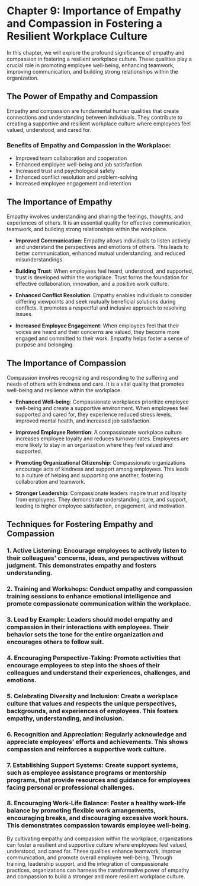 Chapter 9: Importance of Empathy and Compassion in Fostering a Resilient Workplace Culture
==========================================================================================

In this chapter, we will explore the profound significance of empathy and compassion in fostering a resilient workplace culture. These qualities play a crucial role in promoting employee well-being, enhancing teamwork, improving communication, and building strong relationships within the organization.

The Power of Empathy and Compassion
-----------------------------------

Empathy and compassion are fundamental human qualities that create connections and understanding between individuals. They contribute to creating a supportive and resilient workplace culture where employees feel valued, understood, and cared for.

### Benefits of Empathy and Compassion in the Workplace:

* Improved team collaboration and cooperation
* Enhanced employee well-being and job satisfaction
* Increased trust and psychological safety
* Enhanced conflict resolution and problem-solving
* Increased employee engagement and retention

The Importance of Empathy
-------------------------

Empathy involves understanding and sharing the feelings, thoughts, and experiences of others. It is an essential quality for effective communication, teamwork, and building strong relationships within the workplace.

* **Improved Communication**: Empathy allows individuals to listen actively and understand the perspectives and emotions of others. This leads to better communication, enhanced mutual understanding, and reduced misunderstandings.

* **Building Trust**: When employees feel heard, understood, and supported, trust is developed within the workplace. Trust forms the foundation for effective collaboration, innovation, and a positive work culture.

* **Enhanced Conflict Resolution**: Empathy enables individuals to consider differing viewpoints and seek mutually beneficial solutions during conflicts. It promotes a respectful and inclusive approach to resolving issues.

* **Increased Employee Engagement**: When employees feel that their voices are heard and their concerns are valued, they become more engaged and committed to their work. Empathy helps foster a sense of purpose and belonging.

The Importance of Compassion
----------------------------

Compassion involves recognizing and responding to the suffering and needs of others with kindness and care. It is a vital quality that promotes well-being and resilience within the workplace.

* **Enhanced Well-being**: Compassionate workplaces prioritize employee well-being and create a supportive environment. When employees feel supported and cared for, they experience reduced stress levels, improved mental health, and increased job satisfaction.

* **Improved Employee Retention**: A compassionate workplace culture increases employee loyalty and reduces turnover rates. Employees are more likely to stay in an organization where they feel valued and supported.

* **Promoting Organizational Citizenship**: Compassionate organizations encourage acts of kindness and support among employees. This leads to a culture of helping and supporting one another, fostering collaboration and teamwork.

* **Stronger Leadership**: Compassionate leaders inspire trust and loyalty from employees. They demonstrate understanding, care, and support, leading to higher employee satisfaction, engagement, and motivation.

Techniques for Fostering Empathy and Compassion
-----------------------------------------------

### 1. **Active Listening**: Encourage employees to actively listen to their colleagues' concerns, ideas, and perspectives without judgment. This demonstrates empathy and fosters understanding.

### 2. **Training and Workshops**: Conduct empathy and compassion training sessions to enhance emotional intelligence and promote compassionate communication within the workplace.

### 3. **Lead by Example**: Leaders should model empathy and compassion in their interactions with employees. Their behavior sets the tone for the entire organization and encourages others to follow suit.

### 4. **Encouraging Perspective-Taking**: Promote activities that encourage employees to step into the shoes of their colleagues and understand their experiences, challenges, and emotions.

### 5. **Celebrating Diversity and Inclusion**: Create a workplace culture that values and respects the unique perspectives, backgrounds, and experiences of employees. This fosters empathy, understanding, and inclusion.

### 6. **Recognition and Appreciation**: Regularly acknowledge and appreciate employees' efforts and achievements. This shows compassion and reinforces a supportive work culture.

### 7. **Establishing Support Systems**: Create support systems, such as employee assistance programs or mentorship programs, that provide resources and guidance for employees facing personal or professional challenges.

### 8. **Encouraging Work-Life Balance**: Foster a healthy work-life balance by promoting flexible work arrangements, encouraging breaks, and discouraging excessive work hours. This demonstrates compassion towards employee well-being.

By cultivating empathy and compassion within the workplace, organizations can foster a resilient and supportive culture where employees feel valued, understood, and cared for. These qualities enhance teamwork, improve communication, and promote overall employee well-being. Through training, leadership support, and the integration of compassionate practices, organizations can harness the transformative power of empathy and compassion to build a stronger and more resilient workplace culture.
